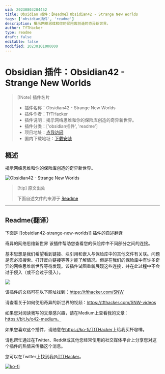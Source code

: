 ```yaml
---
uid: 20230803204452
title: Obsidian 插件：【Readme】Obsidian42 - Strange New Worlds
tags: ['obsidian插件', 'readme']
description: 揭示网络思维和你的保险库创造的奇异新世界。
author: TfTHacker
type: readme
draft: false
editable: false
modified: 20230101000000
---
```


# Obsidian 插件：Obsidian42 - Strange New Worlds

> [!Note] 插件名片
> - 插件名称：Obsidian42 - Strange New Worlds
> - 插件作者：TfTHacker
> - 插件说明：揭示网络思维和你的保险库创造的奇异新世界。
> - 插件分类：['obsidian插件', 'readme']
> - 项目地址：[点我访问](https://github.com/TfTHacker/obsidian42-strange-new-worlds)
> - 国内下载地址：[下载安装](https://pkmer.cn/products/plugin/pluginMarket/?obsidian42-strange-new-worlds)

## 概述

揭示网络思维和你的保险库创造的奇异新世界。

![Obsidian42 - Strange New Worlds](https://cdn.pkmer.cn/covers/obsidian42-strange-new-worlds_new.gif!pkmer)

> [!tip] 原文出处
> 
>下面自述文件的来源于 [Readme](https://ghproxy.net/https://raw.githubusercontent.com/TfTHacker/obsidian42-strange-new-worlds/master/README.md)
> 

---

## Readme(翻译）

下面是 [[obsidian42-strange-new-worlds]] 插件的自述翻译


奇异的网络思维新世界
该插件帮助您查看您的保险库中不同部分之间的连接。

基本思想是我们希望看到链接、块引用和嵌入与保险库中的其他文件有关联。问题是您必须搜索、打开反向链接等等才能了解情况。但是在我们的保险库中有许多奇异的网络思维新世界等待发现。该插件试图重新展现这些连接，并在此过程中不会过于侵入（或不会过于侵入）。

![](media/SNW.gif)

该插件的文档可在以下网址找到：https://tfthacker.com/SNW

请查看关于如何使用奇异的新世界的视频：https://tfthacker.com/SNW-videos

如果您对阅读我写的文章感兴趣，请在Medium上查看我的文章：https://bit.ly/o42-medium。

如果您喜欢这个插件，请随意在[https://ko-fi/TfTHacker](https://ko-fi.com/TfTHacker)上给我买杯咖啡。

请也帮忙通过在Twitter、Reddit或其他您经常使用的社交媒体平台上分享您对这个插件的热情来传播这个消息。

您可以在Twitter上找到我[@TfTHacker](https://twitter.com/TfTHacker)。

[![ko-fi](https://ko-fi.com/img/githubbutton_sm.svg)](https://ko-fi.com/N4N16TNFD)



